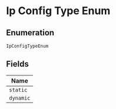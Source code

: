 
# Ip Config Type Enum

## Enumeration

`IpConfigTypeEnum`

## Fields

| Name |
|  --- |
| `static` |
| `dynamic` |

